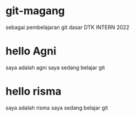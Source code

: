 # git-magang
sebagai pembelajaran git dasar DTK INTERN 2022

# hello Agni
saya adalah agni saya sedang belajar git

# hello risma
saya adalah risma saya sedang belajar git
